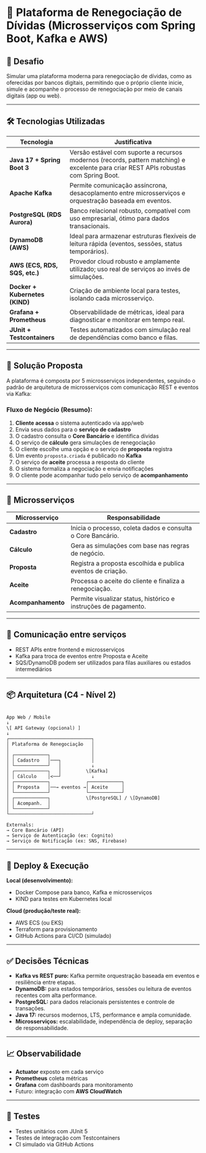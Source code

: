 # 💼 Plataforma de Renegociação de Dívidas (Microsserviços com Spring Boot, Kafka e AWS)

## 🎯 Desafio

Simular uma plataforma moderna para renegociação de dívidas, como as oferecidas por bancos digitais, permitindo que o próprio cliente inicie, simule e acompanhe o processo de renegociação por meio de canais digitais (app ou web).

---

## 🛠️ Tecnologias Utilizadas

| Tecnologia       | Justificativa                                                                 |
|------------------|--------------------------------------------------------------------------------|
| **Java 17 + Spring Boot 3** | Versão estável com suporte a recursos modernos (records, pattern matching) e excelente para criar REST APIs robustas com Spring Boot. |
| **Apache Kafka** | Permite comunicação assíncrona, desacoplamento entre microsserviços e orquestração baseada em eventos. |
| **PostgreSQL (RDS Aurora)** | Banco relacional robusto, compatível com uso empresarial, ótimo para dados transacionais. |
| **DynamoDB (AWS)** | Ideal para armazenar estruturas flexíveis de leitura rápida (eventos, sessões, status temporários). |
| **AWS (ECS, RDS, SQS, etc.)** | Provedor cloud robusto e amplamente utilizado; uso real de serviços ao invés de simulações. |
| **Docker + Kubernetes (KIND)** | Criação de ambiente local para testes, isolando cada microsserviço. |
| **Grafana + Prometheus** | Observabilidade de métricas, ideal para diagnosticar e monitorar em tempo real. |
| **JUnit + Testcontainers** | Testes automatizados com simulação real de dependências como banco e filas. |

---

## 🧠 Solução Proposta

A plataforma é composta por 5 microsserviços independentes, seguindo o padrão de arquitetura de microsserviços com comunicação REST e eventos via Kafka:

### Fluxo de Negócio (Resumo):

1. **Cliente acessa** o sistema autenticado via app/web
2. Envia seus dados para o **serviço de cadastro**
3. O cadastro consulta o **Core Bancário** e identifica dívidas
4. O serviço de **cálculo** gera simulações de renegociação
5. O cliente escolhe uma opção e o serviço de **proposta** registra
6. Um evento `proposta.criada` é publicado no **Kafka**
7. O serviço de **aceite** processa a resposta do cliente
8. O sistema formaliza a negociação e envia notificações
9. O cliente pode acompanhar tudo pelo serviço de **acompanhamento**

---

## 🧩 Microsserviços

| Microsserviço     | Responsabilidade                                                                 |
|--------------------|-----------------------------------------------------------------------------------|
| **Cadastro**        | Inicia o processo, coleta dados e consulta o Core Bancário.                     |
| **Cálculo**         | Gera as simulações com base nas regras de negócio.                              |
| **Proposta**        | Registra a proposta escolhida e publica eventos de criação.                     |
| **Aceite**          | Processa o aceite do cliente e finaliza a renegociação.                         |
| **Acompanhamento**  | Permite visualizar status, histórico e instruções de pagamento.                 |

---

## 🔄 Comunicação entre serviços

- REST APIs entre frontend e microsserviços
- Kafka para troca de eventos entre Proposta e Aceite
- SQS/DynamoDB podem ser utilizados para filas auxiliares ou estados intermediários

---

## 📦 Arquitetura (C4 - Nível 2)

```

App Web / Mobile
↓
\[ API Gateway (opcional) ]
↓
┌──────────────────────────────┐
│ Plataforma de Renegociação   │
│                              │
│ ┌────────────┐               │
│ │ Cadastro   │───┐           │
│ └────────────┘   │           ↓
│ ┌────────────┐   │         \[Kafka]
│ │ Cálculo    │<──┘           ↓
│ ┌────────────┐             ┌────────────┐
│ │ Proposta   │──→ eventos →│ Aceite     │
│ └────────────┘             └────────────┘
│ ┌────────────┐             \[PostgreSQL] / \[DynamoDB]
│ │ Acompanh.  │
│ └────────────┘
└──────────────────────────────┘

Externals:
→ Core Bancário (API)
→ Serviço de Autenticação (ex: Cognito)
→ Serviço de Notificação (ex: SNS, Firebase)

```

---

## 🚀 Deploy & Execução

**Local (desenvolvimento):**
- Docker Compose para banco, Kafka e microsserviços
- KIND para testes em Kubernetes local

**Cloud (produção/teste real):**
- AWS ECS (ou EKS)
- Terraform para provisionamento
- GitHub Actions para CI/CD (simulado)

---

## ✅ Decisões Técnicas

- **Kafka vs REST puro:** Kafka permite orquestração baseada em eventos e resiliência entre etapas.
- **DynamoDB:** para estados temporários, sessões ou leitura de eventos recentes com alta performance.
- **PostgreSQL:** para dados relacionais persistentes e controle de transações.
- **Java 17:** recursos modernos, LTS, performance e ampla comunidade.
- **Microsserviços:** escalabilidade, independência de deploy, separação de responsabilidade.

---

## 📈 Observabilidade

- **Actuator** exposto em cada serviço
- **Prometheus** coleta métricas
- **Grafana** com dashboards para monitoramento
- Futuro: integração com **AWS CloudWatch**

---

## 🧪 Testes

- Testes unitários com JUnit 5
- Testes de integração com Testcontainers
- CI simulado via GitHub Actions
